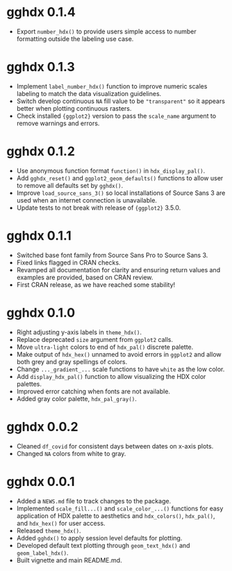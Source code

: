 # gghdx 0.1.4

- Export `number_hdx()` to provide users simple access to number formatting
outside the labeling use case.

# gghdx 0.1.3

- Implement `label_number_hdx()` function to improve numeric scales labeling
to match the data visualization guidelines.
- Switch develop continuous `NA` fill value to be `"transparent"` so it appears
better when plotting continuous rasters.
- Check installed `{ggplot2}` version to pass the `scale_name` argument to remove
warnings and errors.

# gghdx 0.1.2

* Use anonymous function format `function()` in `hdx_display_pal()`.
* Add `gghdx_reset()` and `ggplot2_geom_defaults()` functions to allow user to
remove all defaults set by `gghdx()`.
* Improve `load_source_sans_3()` so local installations of Source Sans 3 are
used when an internet connection is unavailable.
* Update tests to not break with release of `{ggplot2}` 3.5.0.

# gghdx 0.1.1

* Switched base font family from Source Sans Pro to Source Sans 3.
* Fixed links flagged in CRAN checks.
* Revamped all documentation for clarity and ensuring return values and
examples are provided, based on CRAN review.
* First CRAN release, as we have reached some stability!

# gghdx 0.1.0

* Right adjusting y-axis labels in `theme_hdx()`.
* Replace deprecated `size` argument from `ggplot2` calls.
* Move `ultra-light` colors to end of `hdx_pal()` discrete palette.
* Make output of `hdx_hex()` unnamed to avoid errors in `ggplot2` and
allow both grey and gray spellings of colors.
* Change `..._gradient_...` scale functions to have `white` as the low color.
* Add `display_hdx_pal()` function to allow visualizing the HDX color palettes.
* Improved error catching when fonts are not available.
* Added gray color palette, `hdx_pal_gray()`.

# gghdx 0.0.2

* Cleaned `df_covid` for consistent days between dates on x-axis plots.
* Changed `NA` colors from white to gray.

# gghdx 0.0.1

* Added a `NEWS.md` file to track changes to the package.
* Implemented `scale_fill...()` and `scale_color_...()` functions for easy
application of HDX palette to aesthetics and `hdx_colors()`, `hdx_pal()`, and
`hdx_hex()` for user access.
* Released `theme_hdx()`.
* Added `gghdx()` to apply session level defaults for plotting.
* Developed default text plotting through `geom_text_hdx()` and
`geom_label_hdx()`.
* Built vignette and main README.md.
